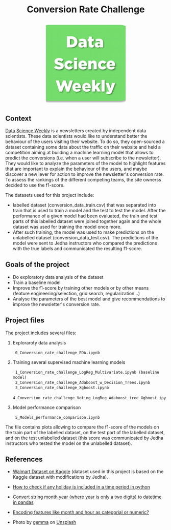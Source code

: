 # <p align="center">Conversion Rate Challenge</p>

<p align="center"> <img src="dsw_logo.png" width="250"> </p>

## Context 

[Data Science Weekly](www.datascienceweekly.org) is a newsletters created by independent data scientists. These data scientists would like to understand better the behaviour of the users visiting their website. To do so, they open-sourced a dataset containing some data about the traffic on their website and held a competition aiming at building a machine learning model that allows to predict the conversions (i.e. when a user will subscribe to the newsletter). They would like to analyze the parameters of the model to highlight features that are important to explain the behaviour of the users, and maybe discover a new lever for action to improve the newsletter's conversion rate. To assess the rankings of the different competing teams, the site ownerss decided to use the f1-score.

The datasets used for this project include:
- labelled dataset (conversion_data_train.csv) that was separated into train that is used to train a model and the test to test the model. After the performance of a given model had been evaluated, the train and test parts of this labelled dataset were joined together again and the whole dataset was used for training the model once more.
- After such training, the model was used to make predictions on the unlabelled dataset (conversion_data_test.csv). The predictions of the model were sent to Jedha instructors who compared the predictions with the true labels and communicated the resulting f1-score. 

## Goals of the project

 - Do exploratory data analysis of the dataset
 - Train a baseline model
 - Improve the f1-score by training other models or by other means (feature engineering/selection, grid search, regularization...)
 - Analyse the parameters of the best model and give recommendations to improve the newsletter's conversion rate.


## Project files

The project includes several files:

1. Exploraroty data analysis

        0_Conversion_rate_challenge_EDA.ipynb

2. Training several supervised machine learning models 

        1_Conversion_rate_challenge_LogReg_Multivariate.ipynb (baseline model)
        2_Conversion_rate_challenge_Adaboost_w_Decision_Trees.ipynb
        3_Conversion_rate_challenge_Xgboost.ipynb
        4_Conversion_rate_challenge_Voting_LogReg_Adaboost_tree_Xgboost.ipynb

3. Model performance comparison

        5_Models_performance_comparison.ipynb

The file contains plots allowing to compare the f1-score of the models on the train part of the labelled dataset, on the test part of the labelled dataset, and on the test unlabelled dataset (this score was communicated by Jedha instructors who tested the model on the unlabelled dataset).


 ## References

 - [Walmart Dataset on Kaggle](https://www.kaggle.com/datasets/yasserh/walmart-dataset) (dataset used in this project is based on the Kaggle dataset with modifications by Jedha).

- [How to check if any holiday is included in a time period in python](https://stackoverflow.com/questions/55388361/how-to-check-if-any-holiday-is-included-in-a-time-period-in-python)

- [Convert string month year (where year is only a two digits) to datetime in pandas](https://stackoverflow.com/questions/73288353/convert-string-month-year-where-year-is-only-a-two-digits-to-datetime-in-panda) 

- [Encoding features like month and hour as categorial or numeric?](https://datascience.stackexchange.com/questions/17759/encoding-features-like-month-and-hour-as-categorial-or-numeric)

- Photo by <a href="https://unsplash.com/@_gemmajade?utm_source=unsplash&utm_medium=referral&utm_content=creditCopyText">gemma</a> on <a href="https://unsplash.com/photos/stpjHJGqZyw?utm_source=unsplash&utm_medium=referral&utm_content=creditCopyText">Unsplash</a>
  